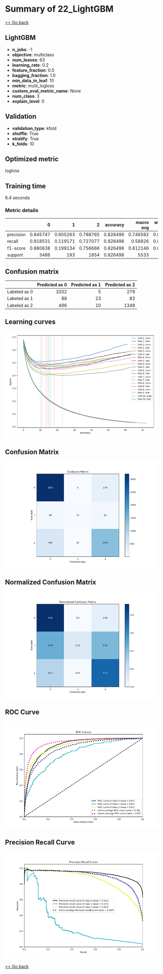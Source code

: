 # Summary of 22_LightGBM

[<< Go back](../README.md)


## LightGBM
- **n_jobs**: -1
- **objective**: multiclass
- **num_leaves**: 63
- **learning_rate**: 0.2
- **feature_fraction**: 0.5
- **bagging_fraction**: 1.0
- **min_data_in_leaf**: 10
- **metric**: multi_logloss
- **custom_eval_metric_name**: None
- **num_class**: 3
- **explain_level**: 0

## Validation
 - **validation_type**: kfold
 - **shuffle**: True
 - **stratify**: True
 - **k_folds**: 10

## Optimized metric
logloss

## Training time

6.4 seconds

### Metric details
|           |           0 |          1 |           2 |   accuracy |   macro avg |   weighted avg |   logloss |
|:----------|------------:|-----------:|------------:|-----------:|------------:|---------------:|----------:|
| precision |    0.845747 |   0.605263 |    0.788765 |   0.826496 |    0.746592 |       0.818265 |  0.457489 |
| recall    |    0.918531 |   0.119171 |    0.727077 |   0.826496 |    0.58826  |       0.826496 |  0.457489 |
| f1-score  |    0.880638 |   0.199134 |    0.756666 |   0.826496 |    0.612146 |       0.815325 |  0.457489 |
| support   | 3486        | 193        | 1854        |   0.826496 | 5533        |    5533        |  0.457489 |


## Confusion matrix
|              |   Predicted as 0 |   Predicted as 1 |   Predicted as 2 |
|:-------------|-----------------:|-----------------:|-----------------:|
| Labeled as 0 |             3202 |                5 |              279 |
| Labeled as 1 |               88 |               23 |               82 |
| Labeled as 2 |              496 |               10 |             1348 |

## Learning curves
![Learning curves](learning_curves.png)
## Confusion Matrix

![Confusion Matrix](confusion_matrix.png)


## Normalized Confusion Matrix

![Normalized Confusion Matrix](confusion_matrix_normalized.png)


## ROC Curve

![ROC Curve](roc_curve.png)


## Precision Recall Curve

![Precision Recall Curve](precision_recall_curve.png)



[<< Go back](../README.md)
